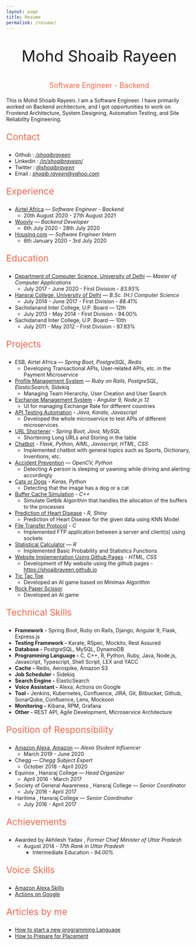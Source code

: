 ```yaml
---
layout: page
title: Resume
permalink: /resume/
---
```


<p style="text-align: center; font-size: 3em">
Mohd Shoaib Rayeen
</p>
<p style="text-align: center; color: #FF6347; font-size: 1.4em">
Software Engineer - Backend
</p>

This is Mohd Shoaib Rayeen. I am a Software Engineer. I have primarily worked on Backend architecture, and I got opportunities to work on Frontend Architecture, System Designing, Automation Testing, and Site Reliability Engineering.

<p style="text-align: left; color: #FF6347; font-size: 1.75em">
  Contact
</p>

- Github : _[/shoaibrayeen](https://github.com/shoaibrayeen)_
- Linkedin : _[/in/shoaibrayeen/](https://www.linkedin.com/in/shoaibrayeen/)_
- Twitter : _[@shoaibrayeen](https://twitter.com/Shoaibrayeen)_
- Email : _<shoaib.rayeen@yahoo.com>_

<p style="text-align: left; color: #FF6347; font-size: 1.75em">
  Experience
</p>

- [Airtel Africa](https://airtel.africa) — _Software Engineer - Backend_
    - 20th August 2020 - 27th August 2021
- [Woovly](https://www.woovly.com/) — _Backend Developer_
    - 6th July 2020 - 28th July 2020
- [Housing.com](https://housing.com/) — _Software Engineer Intern_
    - 6th January 2020 - 3rd July 2020

<p style="text-align: left; color: #FF6347; font-size: 1.75em">
  Education 
</p>

- [Department of Computer Science, University of Delhi](http://cs.du.ac.in/) — _Master of Computer Applications_
    - July 2017 - June 2020 - First Division - _83.93%_
- [Hansraj College, University of Delhi](https://www.hansrajcollege.ac.in) — _B.Sc. (H.) Computer Science_
    - July 2014 - June 2017 - First Division - _88.41%_
- Sachidanand Inter College, U.P. Board — 12th
    - July 2013 - May 2014 - First Division - 94.00%
- Sachidanand Inter College, U.P. Board — 10th
    - July 2011 - May 2012 - First Division - 87.83%
      
<p style="text-align: left; color: #FF6347; font-size: 1.75em">
  Projects 
</p>

- ESB, Airtel Africa — _Spring Boot, PostgreSQL, Redis_
    - Developing Transactional APIs, User-related APIs, etc. in the Payment  Microservice
- [Profile Management System](https://github.com/shoaibrayeen/Profile-Management-System) —  _Ruby on Rails, PostgreSQL, ElasticSearch, Sidekiq_
    - Managing Team Hierarchy, User Creation and User Search
- [Exchange Management System](https://github.com/shoaibrayeen/Exchange-Management-System) - _Angular 9, Node.js 12_
    - UI for managing Exchange Rate for different countries
- [API Testing Automation](https://github.com/shoaibrayeen/API-Testing-Automation) - _Java, Karate, Javascript_
    - Developed the whole microservice to test APIs of different microservices
- [URL Shortener](https://github.com/shoaibrayeen/Url-Shortener) - _Spring Boot, Java, MySQL_
    - Shortening Long URLs and Storing in the table
- [Chatbot](https://github.com/shoaibrayeen/Chatbot) - _Flask, Python, AIML, Javascript, HTML, CSS_
    - Implemented chatbot with general topics such as Sports, Dictionary, Inventions, etc.
- [Accident Prevention](https://github.com/shoaibrayeen/Accident-Prevention) — _OpenCV, Python_
    - Detecting A person is sleeping or yawning while driving and alerting accordingly
- [Cats or Dogs](https://github.com/shoaibrayeen/Course-Work/tree/master/Neural%20Network/Cats%20or%20Dogs) - _Keras, Python_
    - Detecting that the image has a dog or a cat
- [Buffer Cache Simulation](https://github.com/shoaibrayeen/Buffer-Cache-Simulation) - _C++_
    - Simulate Getblk Algorithm that handles the allocation of the buffers to the processes
- [Prediction of Heart Disease](https://github.com/shoaibrayeen/Heart-Disease-Predictor) - _R, Shiny_
    - Prediction of Heart Disease for the given data using KNN Model
- [File Transfer Protocol](https://github.com/shoaibrayeen/File-Transfer-Protocol) - _C_
    - Implemented FTP application between a server and client(s) using sockets
- [Statistical Calculator](https://github.com/shoaibrayeen/R) — _R_
    - Implemented Basic Probability and Statistics Functions
- [Website Implementation Using Github Pages](https://shoaibrayeen.github.io) - _HTML, CSS_
    - Development of My website using the github pages - https://shoaibrayeen.github.io
- [Tic Tac Toe](https://shoaibrayeen.github.io/Course-Work/Artificial%20Intelligence/2%20Player%20Game/Tic%20Toc%20Toe/index.html)
    - Developed an AI game based on Minimax Algorithm
- [Rock Paper Scissor](https://shoaibrayeen.github.io/Course-Work/Artificial%20Intelligence/2%20Player%20Game/Rock%20Paper%20Scissor/index.html)
    - Developed an AI game
    
<p style="text-align: left; color: #FF6347; font-size: 1.75em">
  Technical Skills 
</p>

- **Framework -** Spring Boot, Ruby on Rails, Django, Angular 9, Flask, Express.js
- **Testing Framework -** Karate, RSpec, Mockito, Rest Assured
- **Database -** PostgreSQL, MySQL, DynamoDB
- **Programming Language -** C, C++, R, Python, Ruby, Java, Node.js, Javascript, Typescript, Shell Script, LEX and YACC
- **Cache -** Redis, Aerospike, Amazon S3
- **Job Scheduler -** Sidekiq
- **Search Engine -** ElasticSearch
- **Voice Assistant -** Alexa, Actions on Google
- **Tool -** Jenkins, Kubernetes, Confluence, JIRA, Git, Bitbucket, Github, SonarQube, Confluence, Lens, Mockoon
- **Monitoring -** Kibana, RPM, Grafana
- **Other -** REST API, Agile Development, Microservice Architecture

<p style="text-align: left; color: #FF6347; font-size: 1.75em">
  Position of Responsibility
</p>

- [Amazon Alexa, Amazon](https://developer.amazon.com/en-IN/alexa/alexa-student-influencer#alexa-student-influencers) — _Alexa Student Influencer_
    - March 2019 - June 2020
- Chegg — _Chegg Subject Expert_
    - October 2018 - April 2020
- Equinox , Hansraj College — _Head Organizer_
    - April 2016 - March 2017
- Society of General Awareness , Hansraj College — _Senior Coordinator_
    - July 2016 - April 2017
- Haritima , Hansraj College — _Senior Coordinator_
    - July 2016 - April 2017

<p style="text-align: left; color: #FF6347; font-size: 1.75em">
 Achievements
</p>

- Awarded by Akhilesh Yadav , _Former Chief Minister of Uttar Pradesh_
    - August 2014 - _17th Rank in Uttar Pradesh_
        - Intermediate Education - _94.00%_


<p style="text-align: left; color: #FF6347; font-size: 1.75em">
  Voice Skills 
</p>

- [Amazon Alexa Skills](/amazon_alexa)
- [Actions on Google](/Actions_on_Google)

<p style="text-align: left; color: #FF6347; font-size: 1.75em">
  Articles by me
</p>

- [How to start a new programming Language](/get-started-with-any-programming-language)
- [How to Prepare for Placement](/placement)
